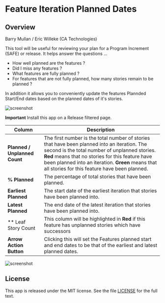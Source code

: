 Feature Iteration Planned Dates
===============================

## Overview

Barry Mullan / Eric Willeke (CA Technologies)

This tool will be useful for reviewing your plan for a Program Increment (SAFE) or release. It helps answer the questions ...

* How well planned are the features ?
* Did I miss any features ?
* What features are fully planned ?
* For features that are not fully planned, how many stories remain to be planned ?

In addition it allows you to conveniently update the features Plannded Start/End dates based on the planned dates of it's stories. 

![screenshot](https://github.com/wrackzone/update-feature-planned-dates/blob/master/screenshot-2.png?raw=true)

**Important** Install this app on a Release filtered page.

Column | Description
------ | -----------
**Planned / Unplanned Count** | The first number is the total number of stories that have been planned into an iteration. The second is the total number of unplanned stories. **Red** means that no stories for this feature have been planned into an iteration. **Green** means that all stories for this feature have been planned.
**% Planned** | The percentage of total stories that have been planned.
**Earliest Planned** | The start date of the earliest iteration that stories have been planned into.
**Latest Planned** | The end date of the latest iteration that stories have been planned into.
** Leaf Story Count | This column will be highlighted in **Red** if this feature has unplanned stories which have successors
**Arrow Action Button** | Clicking this will set the Features planned start and end dates to be that of the earliest and latest planned dates.


![screenshot](https://github.com/wrackzone/update-feature-planned-dates/blob/master/screenshot.png?raw=true)

## License

This app is released under the MIT license.  See the file [LICENSE](./LICENSE) for the full text.
